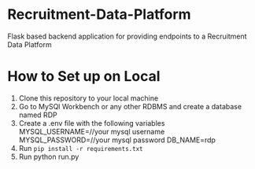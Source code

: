 # Recruitment-Data-Platform
Flask based backend application for providing endpoints to a Recruitment Data Platform

# How to Set up on Local

1. Clone this repository to your local machine
2. Go to MySQl Workbench or any other RDBMS and create a database named RDP
3. Create a .env file with the following variables
    MYSQL_USERNAME=//your mysql username
    MYSQL_PASSWORD=//your mysql password
    DB_NAME=rdp
4. Run `pip install -r requirements.txt`
5. Run python run.py
